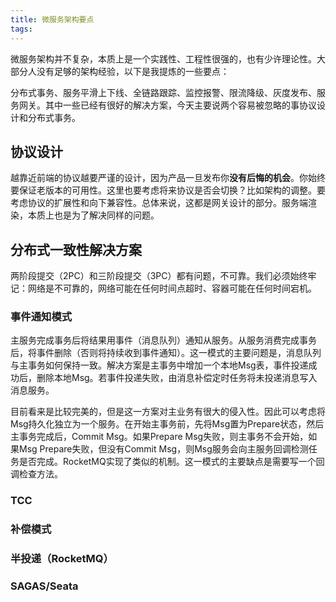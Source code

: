 ```yaml
---
title: 微服务架构要点
tags:
---
```


微服务架构并不复杂，本质上是一个实践性、工程性很强的，也有少许理论性。大部分人没有足够的架构经验，以下是我提炼的一些要点：

分布式事务、服务平滑上下线、全链路跟踪、监控报警、限流降级、灰度发布、服务网关。其中一些已经有很好的解决方案，今天主要说两个容易被忽略的事协议设计和分布式事务。

## 协议设计

越靠近前端的协议越要严谨的设计，因为产品一旦发布你**没有后悔的机会**。你始终要保证老版本的可用性。这里也要考虑将来协议是否会切换？比如架构的调整。要考虑协议的扩展性和向下兼容性。总体来说，这都是网关设计的部分。服务端渲染，本质上也是为了解决同样的问题。

## 分布式一致性解决方案

两阶段提交（2PC）和三阶段提交（3PC）都有问题，不可靠。我们必须始终牢记：网络是不可靠的，网络可能在任何时间点超时、容器可能在任何时间宕机。



### 事件通知模式

主服务完成事务后将结果用事件（消息队列）通知从服务。从服务消费完成事务后，将事件删除（否则将持续收到事件通知）。这一模式的主要问题是，消息队列与主事务如何保持一致。解决方案是主事务中增加一个本地Msg表，事件投递成功后，删除本地Msg。若事件投递失败，由消息补偿定时任务将未投递消息写入消息服务。

目前看来是比较完美的，但是这一方案对主业务有很大的侵入性。因此可以考虑将Msg持久化独立为一个服务。在开始主事务前，先将Msg置为Prepare状态，然后主事务完成后，Commit Msg。如果Prepare Msg失败，则主事务不会开始，如果Msg Prepare失败，但没有Commit Msg，则Msg服务会向主服务回调检测任务是否完成。RocketMQ实现了类似的机制。这一模式的主要缺点是需要写一个回调检查方法。

### TCC

### 补偿模式

### 半投递（RocketMQ）

### SAGAS/Seata



